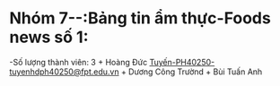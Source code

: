 # Nhóm 7--:Bảng tin ẩm thực-Foods news số 1:

-Số lượng thành viên: 3
        + Hoàng Đức Tuyến-PH40250-tuyenhdph40250@fpt.edu.vn
        + Dương Công Trườnd 
        + Bùi Tuấn Anh
